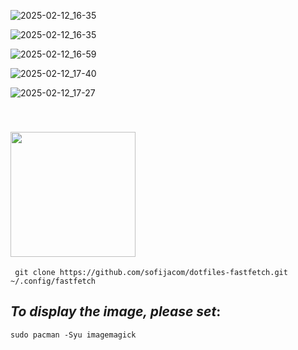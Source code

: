![2025-02-12_16-35](https://github.com/user-attachments/assets/ba993930-eb2e-4bf8-8426-419cfb4c389e)


![2025-02-12_16-35](https://github.com/user-attachments/assets/9106c420-7dfc-47b6-8a9e-7374f0e7e8af)


![2025-02-12_16-59](https://github.com/user-attachments/assets/11045cd1-bfbe-4125-a685-4675af103ce4)


![2025-02-12_17-40](https://github.com/user-attachments/assets/96e16e76-eb88-4582-ae61-2ba49196496b)


![2025-02-12_17-27](https://github.com/user-attachments/assets/e08e0c47-da2e-436e-b02c-c781a96e45de)


<a id="installation"></a>  
<img src="https://github.com/user-attachments/assets/7e1e2fa0-ab50-4901-a024-fe731fb44ab3" width="200"/>
---

```
 git clone https://github.com/sofijacom/dotfiles-fastfetch.git ~/.config/fastfetch
```


## _To display the image, please set_:

```
sudo pacman -Syu imagemagick
```
